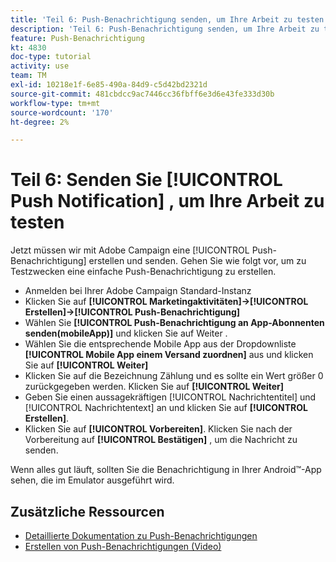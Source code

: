 ```yaml
---
title: 'Teil 6: Push-Benachrichtigung senden, um Ihre Arbeit zu testen'
description: 'Teil 6: Push-Benachrichtigung senden, um Ihre Arbeit zu testen'
feature: Push-Benachrichtigung
kt: 4830
doc-type: tutorial
activity: use
team: TM
exl-id: 10218e1f-6e85-490a-84d9-c5d42bd2321d
source-git-commit: 481cbdcc9ac7446cc36fbff6e3d6e43fe333d30b
workflow-type: tm+mt
source-wordcount: '170'
ht-degree: 2%

---
```


# Teil 6: Senden Sie [!UICONTROL Push Notification] , um Ihre Arbeit zu testen

Jetzt müssen wir mit Adobe Campaign eine [!UICONTROL Push-Benachrichtigung] erstellen und senden. Gehen Sie wie folgt vor, um zu Testzwecken eine einfache Push-Benachrichtigung zu erstellen.

* Anmelden bei Ihrer Adobe Campaign Standard-Instanz
* Klicken Sie auf **[!UICONTROL Marketingaktivitäten]->[!UICONTROL Erstellen]->[!UICONTROL Push-Benachrichtigung]**
* Wählen Sie **[!UICONTROL Push-Benachrichtigung an App-Abonnenten senden(mobileApp)]** und klicken Sie auf Weiter .
* Wählen Sie die entsprechende Mobile App aus der Dropdownliste **[!UICONTROL Mobile App einem Versand zuordnen]** aus und klicken Sie auf **[!UICONTROL Weiter]**
* Klicken Sie auf die Bezeichnung Zählung und es sollte ein Wert größer 0 zurückgegeben werden. Klicken Sie auf **[!UICONTROL Weiter]**
* Geben Sie einen aussagekräftigen [!UICONTROL Nachrichtentitel] und [!UICONTROL Nachrichtentext] an und klicken Sie auf **[!UICONTROL Erstellen]**.
* Klicken Sie auf **[!UICONTROL Vorbereiten]**. Klicken Sie nach der Vorbereitung auf **[!UICONTROL Bestätigen]** , um die Nachricht zu senden.

Wenn alles gut läuft, sollten Sie die Benachrichtigung in Ihrer Android™-App sehen, die im Emulator ausgeführt wird.

## Zusätzliche Ressourcen

* [Detaillierte Dokumentation zu Push-Benachrichtigungen](https://experienceleague.adobe.com/docs/campaign-standard/using/communication-channels/push-notifications/about-push-notifications.html?lang=en)
* [Erstellen von Push-Benachrichtigungen (Video)](/help/communication-channels/mobile/push-notifications/creating-a-push-notification.md)
